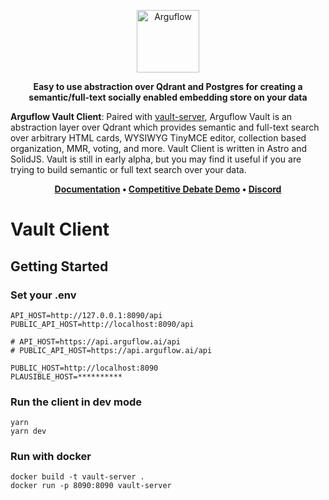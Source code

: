 <p align="center">
  <img height="100" src="https://raw.githubusercontent.com/arguflow/blog/5ef439020707b0e27bf901c8f6b4fb1f487a78d4/apps/frontend/public/assets/horizontal-logo.svg" alt="Arguflow">
</p>

<p align="center">
    <b>Easy to use abstraction over Qdrant and Postgres for creating a semantic/full-text socially enabled embedding store on your data</b>
</p>

**Arguflow Vault Client**: Paired with [vault-server](https://github.com/arguflow/vault-server), Arguflow Vault is an abstraction layer over Qdrant which provides semantic and full-text search over arbitrary HTML cards, WYSIWYG TinyMCE editor, collection based organization, MMR, voting, and more. Vault Client is written in Astro and SolidJS. Vault is still in early alpha, but you may find it useful if you are trying to build semantic or full text search over your data.

<p align="center">
<strong><a href="https://docs.arguflow.ai">Documentation</a> • <a href="https://vault.arguflow.ai">Competitive Debate Demo</a> • <a href="https://discord.gg/CuJVfgZf54">Discord</a>

</strong>
</p>

# Vault Client 

## Getting Started 

### Set your .env

```
API_HOST=http://127.0.0.1:8090/api
PUBLIC_API_HOST=http://localhost:8090/api

# API_HOST=https://api.arguflow.ai/api
# PUBLIC_API_HOST=https://api.arguflow.ai/api

PUBLIC_HOST=http://localhost:8090
PLAUSIBLE_HOST=**********
```

### Run the client in dev mode

```
yarn
yarn dev 
```

### Run with docker

```
docker build -t vault-server .
docker run -p 8090:8090 vault-server
```